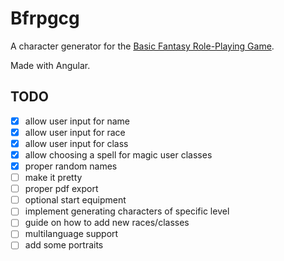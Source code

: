 # Bfrpgcg

A character generator for the [Basic Fantasy Role-Playing Game](https://basicfantasy.org).

Made with Angular.

## TODO
- [x] allow user input for name  
- [x] allow user input for race  
- [x] allow user input for class  
- [x] allow choosing a spell for magic user classes
- [x] proper random names  
- [ ] make it pretty  
- [ ] proper pdf export  
- [ ] optional start equipment  
- [ ] implement generating characters of specific level
- [ ] guide on how to add new races/classes  
- [ ] multilanguage support  
- [ ] add some portraits